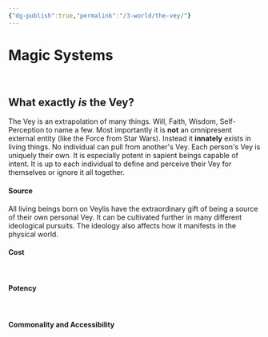 ```yaml
---
{"dg-publish":true,"permalink":"/3-world/the-vey/"}
---
```


# Magic Systems
<br>

## What exactly *is* the Vey?
The Vey is an extrapolation of many things. Will, Faith, Wisdom, Self-Perception to name a few. Most importantly it is **not** an omnipresent external entity (like the Force from Star Wars). Instead it **innately** exists in living things. No individual can pull from another's Vey. Each person's Vey is uniquely their own. It is especially potent in sapient beings capable of intent. It is up to each individual to define and perceive their Vey for themselves or ignore it all together.
<br>

#### Source
All living beings born on Veylis have the extraordinary gift of being a source of their own personal Vey. It can be cultivated further in many different ideological pursuits. The ideology also affects how it manifests in the physical world.
<br>

####  Cost

<br>

#### Potency
<br>

#### Commonality and Accessibility
<br>
